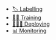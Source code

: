 - [🏷 Labelling](./1_labelling)
- [💪🏽 Training](./2_training)
- [👨🏽‍💻 Deploying](./3_deploying)
- [📊 Monitoring](./4_monitoring)